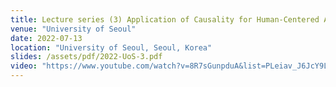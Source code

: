 ```yaml
---
title: Lecture series (3) Application of Causality for Human-Centered AI/ML
venue: "University of Seoul"
date: 2022-07-13
location: "University of Seoul, Seoul, Korea"
slides: /assets/pdf/2022-UoS-3.pdf
video: "https://www.youtube.com/watch?v=8R7sGunpduA&list=PLeiav_J6JcY9Lm31r5uyQI5WMCLqW5yrS&index=3"
---
```

